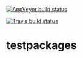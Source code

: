 [![AppVeyor build status](https://ci.appveyor.com/api/projects/status/github/VeenDuco/testpackages?branch=master&svg=true)](https://ci.appveyor.com/project/VeenDuco/testpackages)

[![Travis build status](https://travis-ci.org/VeenDuco/testpackages.svg?branch=master)](https://travis-ci.org/VeenDuco/testpackages)
# testpackages
